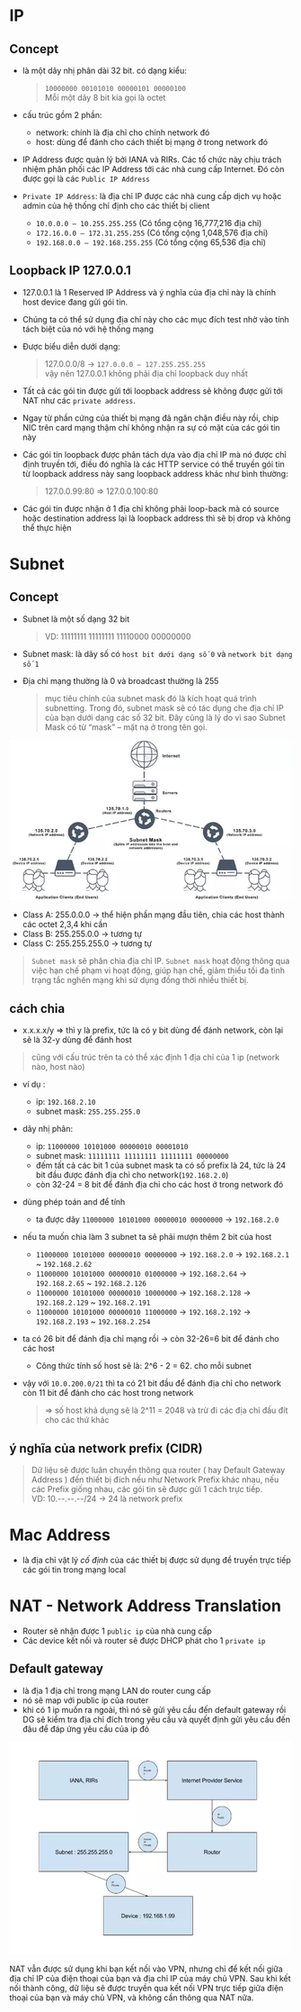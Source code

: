 # IP

## Concept

* là một dãy nhị phân dài 32 bit. có dạng kiểu:
  > `10000000 00101010 00000101 00000100` <br>
  > Mỗi một dãy 8 bit kia gọi là octet

* cấu trúc gồm 2 phần:
  - network: chính là địa chỉ cho chính network đó
  - host: dùng để đánh cho cách thiết bị mạng ở trong network đó

* IP Address được quản lý bởi IANA và RIRs. Các tổ chức này chịu trách nhiệm phân phối các IP Address tới các nhà cung
  cấp Internet. Đó còn được gọi là các `Public IP Address`
* `Private IP Address`: là địa chỉ IP được các nhà cung cấp dịch vụ hoặc admin của hệ thống chỉ định cho các thiết bị client

  - `10.0.0.0 – 10.255.255.255` (Có tổng cộng 16,777,216 địa chỉ)
  - `172.16.0.0 – 172.31.255.255` (Có tổng cộng 1,048,576 địa chỉ)
  - `192.168.0.0 – 192.168.255.255` (Có tổng cộng 65,536 địa chỉ)

## Loopback IP 127.0.0.1

* 127.0.0.1 là 1 Reserved IP Address và ý nghĩa của địa chỉ này là chính host device đang gửi gói tin.
* Chúng ta có thể sử dụng địa chỉ này cho các mục đích test nhờ vào tính tách biệt của nó với hệ thống mạng
* Được biểu diễn dưới dạng:
  > 127.0.0.0/8 -> `127.0.0.0 – 127.255.255.255`<br>
  > vậy nên 127.0.0.1 không phải địa chỉ loopback duy nhất 

* Tất cả các gói tin được gửi tới loopback address sẽ không được gửi tới NAT như các `private address`.
* Ngay từ phần cứng của thiết bị mạng đã ngăn chặn điều này rồi, chip NIC trên card mạng thậm chí không nhận ra sự có
  mặt của các gói tin này
* Các gói tin loopback được phân tách dựa vào địa chỉ IP mà nó được chỉ định truyền tới, điều đó nghĩa là các HTTP
  service có thể truyền gói tin từ loopback address này sang loopback address khác như bình thường:
  > 127.0.0.99:80 => 127.0.0.100:80
* Các gói tin được nhận ở 1 địa chỉ không phải loop-back mà có source hoặc destination address lại là loopback address
  thì sẽ bị drop và không thể thực hiện

# Subnet

## Concept

* Subnet là một số dạng 32 bit

    > VD: 11111111  11111111  11110000  00000000

* Subnet mask: là dãy số có `host bit dưới dạng số 0` và `network bit dạng số 1`
* Địa chỉ mạng thường là 0 và broadcast thường là 255

  > mục tiêu chính của subnet mask đó là kích hoạt quá trình subnetting. Trong đó, subnet mask sẽ có tác dụng che địa
  > chỉ IP của bạn dưới dạng các số 32 bit. Đây cũng là lý do vì sao Subnet Mask có từ “mask” – mặt nạ ở trong tên gọi.

![subnet](../../../image/subnet.jpg)


* Class A: 255.0.0.0 -> thể hiện phần mạng đầu tiên, chia các host thành các octet 2,3,4 khi cần
* Class B: 255.255.0.0 -> tương tự
* Class C: 255.255.255.0 -> tương tự

> `Subnet mask` sẽ phân chia địa chỉ IP. `Subnet mask` hoạt động thông qua việc hạn chế phạm vi hoạt động, giúp hạn chế,
> giảm thiểu tối đa tình trạng tắc nghẽn mạng khi sử dụng đồng thời nhiều thiết bị. 

## cách chia

- x.x.x.x/y => thì y là prefix, tức là có y bit dùng để đánh network, còn lại sẽ là 32-y dùng để đánh host
> cũng với cấu trúc trên ta có thể xác định 1 địa chỉ của 1 ip (network nào, host nào)

- ví dụ : 
  + ip: `192.168.2.10`
  + subnet mask: `255.255.255.0`
- dãy nhị phân: 
  + ip:          `11000000 10101000 00000010 00001010`
  + subnet mask: `11111111 11111111 11111111 00000000`
  + đếm tất cả các bit 1 của subnet mask ta có số prefix là 24, tức là 24 bit đầu được đánh địa chỉ cho network(`192.168.2.0`)
  + còn 32-24 = 8 bit để đánh địa chỉ cho các host ở trong network đó
- dùng phép toán and để tính
  + ta được dãy `11000000 10101000 00000010 00000000` -> `192.168.2.0`
- nếu ta muốn chia làm 3 subnet ta sẽ phải mượn thêm 2 bit của host
  + `11000000 10101000 00000010 00000000` -> `192.168.2.0`   -> `192.168.2.1` ~ `192.168.2.62`
  + `11000000 10101000 00000010 01000000` -> `192.168.2.64`  -> `192.168.2.65` ~ `192.168.2.126`
  + `11000000 10101000 00000010 10000000` -> `192.168.2.128` -> `192.168.2.129` ~ `192.168.2.191`
  + `11000000 10101000 00000010 11000000` -> `192.168.2.192` -> `192.168.2.193` ~ `192.168.2.254`
- ta có 26 bit để đánh địa chỉ mạng rồi -> còn 32-26=6 bit để đánh cho các host
  + Công thức tính số host sẽ là: 2^6 - 2 = 62. cho mỗi subnet

- vậy với `10.0.200.0/21` thì ta có 21 bit đầu để đánh địa chỉ cho network còn 11 bit để đánh cho các host trong network
  > => số host khả dụng sẽ là 2^11 = 2048 và trừ đi các địa chỉ đầu đít cho các thứ khác

## ý nghĩa của network prefix (CIDR)

  > Dữ liệu sẽ được luân chuyển thông qua router ( hay Default Gateway Address ) đến thiết bị đích nếu như Network Prefix
  > khác nhau, nếu các Prefix giống nhau, các gói tin sẽ được gửi 1 cách trực tiếp. <br>
  > VD: 10.--.--.--/24 -> 24 là network prefix


# Mac Address

* là địa chỉ vật lý _cố định_ của các thiết bị được sử dụng để truyền trực tiếp các gói tin trong mạng local

# NAT - Network Address Translation

* Router sẽ nhận được 1 `public ip` của nhà cung cấp
* Các device kết nối và router sẽ được DHCP phát cho 1 `private ip`


## Default gateway

* là địa 1 địa chỉ trong mạng LAN do router cung cấp
* nó sẽ map với public ip của router
* khi có 1 ip muốn ra ngoài, thì nó sẽ gửi yêu cầu đến default gateway rồi DG sẽ kiểm tra địa chỉ đích trong yêu cầu và
  quyết định gửi yêu cầu đến đâu để đáp ứng yêu cầu của ip đó

![infrastructure](../../../image/infrastructure.webp)

NAT vẫn được sử dụng khi bạn kết nối vào VPN, nhưng chỉ để kết nối giữa địa chỉ IP của điện thoại của bạn và địa chỉ IP
của máy chủ VPN. Sau khi kết nối thành công, dữ liệu sẽ được truyền qua kết nối VPN trực tiếp giữa điện thoại của bạn và
máy chủ VPN, và không cần thông qua NAT nữa.